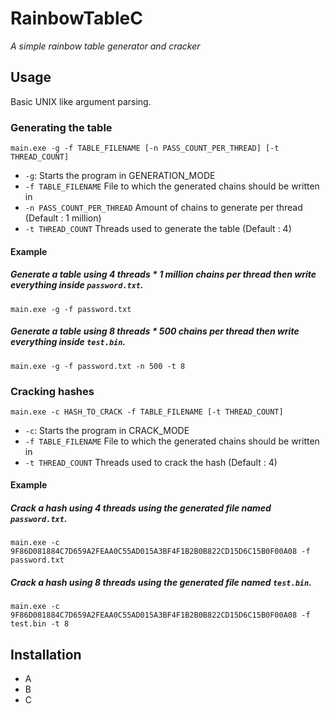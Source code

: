 # RainbowTableC
*A simple rainbow table generator and cracker*
## Usage
Basic UNIX like argument parsing.
### Generating the table
`main.exe -g -f TABLE_FILENAME [-n PASS_COUNT_PER_THREAD] [-t THREAD_COUNT]`
* `-g`: Starts the program in GENERATION_MODE
* `-f TABLE_FILENAME` File to which the generated chains should be written in
* `-n PASS_COUNT_PER_THREAD` Amount of chains to generate per thread (Default : 1 million)
* `-t THREAD_COUNT` Threads used to generate the table (Default : 4)
#### Example
##### Generate a table using 4 threads * 1 million chains per thread then write everything inside `password.txt`.
`main.exe -g -f password.txt`
##### Generate a table using 8 threads * 500 chains per thread then write everything inside `test.bin`.
`main.exe -g -f password.txt -n 500 -t 8`
### Cracking hashes
`main.exe -c HASH_TO_CRACK -f TABLE_FILENAME [-t THREAD_COUNT]`
* `-c`: Starts the program in CRACK_MODE
* `-f TABLE_FILENAME` File to which the generated chains should be written in
* `-t THREAD_COUNT` Threads used to crack the hash (Default : 4)
#### Example
##### Crack a hash using 4 threads using the generated file named `password.txt`.
`main.exe -c 9F86D081884C7D659A2FEAA0C55AD015A3BF4F1B2B0B822CD15D6C15B0F00A08 -f password.txt`
##### Crack a hash using 8 threads using the generated file named `test.bin`.
`main.exe -c 9F86D081884C7D659A2FEAA0C55AD015A3BF4F1B2B0B822CD15D6C15B0F00A08 -f test.bin -t 8`
## Installation
* A
* B
* C